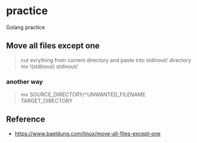 # practice
Golang practice

## Move all files except one
> cut evrything from current directory and paste into stdinout/ directory \
> mv !(stdinout) stdinout/

### another way
> mv SOURCE_DIRECTORY/^UNWANTED_FILENAME TARGET_DIRECTORY


## Reference
* https://www.baeldung.com/linux/move-all-files-except-one
